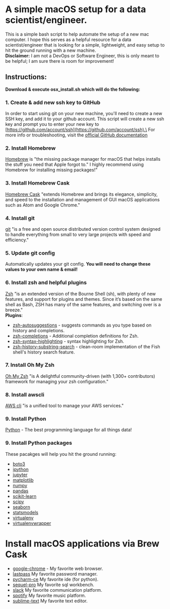 # A simple macOS setup for a data scientist/engineer.
This is a simple bash script to help automate the setup of a new mac computer.
I hope this serves as a helpful resource for a data scientist/engineer that
is looking for a simple, lightweight, and easy setup to hit the ground running
with a new machine.\
**Disclaimer:** I am not a DevOps or Software Engineer, this is only meant to be helpful; I am sure there is room for improvement!

## Instructions:
**Download & execute osx_install.sh which will do the following:**

### 1. Create & add new ssh key to GitHub
In order to start using git on your new machine, you'll need to create a new SSH
key, and add it to your github account. This script will create a new ssh key and prompt
you to enter your new key to [https://github.com/account/ssh](https://github.com/account/ssh).\
For more info or troubleshooting, visit the [official GitHub documentation](https://help.github.com/en/articles/connecting-to-github-with-ssh)

### 2. Install Homebrew
[Homebrew](https://brew.sh/) is "the missing package manager for macOS that helps
installs the stuff you need that Apple forgot to." I highly recommend using Homebrew
for installing missing packages!"

### 3. Install Homebrew Cask
[Homebrew Cask](https://github.com/Homebrew/homebrew-cask) "extends Homebrew and brings its elegance, simplicity, and speed to the installation and management of GUI macOS applications such as Atom and Google Chrome."


### 4. Install git
[git](https://git-scm.com/) "is a free and open source distributed version control system designed to handle everything from small to very large projects with speed and efficiency."


### 5. Update git config
Automatically updates your git config. **You will need to change these values to your own name & email!**


### 6. Install zsh and helpful plugins
[Zsh](https://en.wikipedia.org/wiki/Z_shell) "is an extended version of the Bourne Shell (sh), with plenty of new features, and support for plugins and themes. Since it’s based on the same shell as Bash, ZSH has many of the same features, and switching over is a breeze."\
**Plugins**:
* [zsh-autosuggestions](https://github.com/zsh-users/zsh-autosuggestions) - suggests commands as you type based on history and completions.
* [zsh-completions](https://github.com/zsh-users/zsh-completions) - Additional completion definitions for Zsh.
* [zsh-syntax-highlighting](https://github.com/zsh-users/zsh-syntax-highlighting) - syntax highlighting for Zsh.
* [zsh-history-substring-search](https://github.com/zsh-users/zsh-history-substring-search) - clean-room implementation of the Fish shell's history search feature.

### 7. Install Oh My Zsh
[Oh My Zsh](https://github.com/robbyrussell/oh-my-zsh) "is A delightful community-driven (with 1,300+ contributors) framework for managing your zsh configuration."

### 8. Install awscli
[AWS cli](https://aws.amazon.com/cli/) "is a unified tool to manage your AWS services."

### 9. Install Python
[Python](https://www.python.org/) - The best programming language for all things data!


### 9. Install Python packages
These pacakges will help you hit the ground running:
* [boto3](https://boto3.amazonaws.com/v1/documentation/api/latest/index.html)
* [ipython](https://ipython.org/)
* [jupyter](https://jupyter.org/)
* [matplotlib](https://matplotlib.org/)
* [numpy](https://numpy.org/)
* [pandas](https://pandas.pydata.org/)
* [scikit-learn](https://scikit-learn.org)
* [scipy](https://www.scipy.org/)
* [seaborn](https://seaborn.pydata.org/)
* [statsmodels](https://www.statsmodels.org/stable/index.html)
* [virtualenv](https://virtualenv.pypa.io/en/latest/)
* [virtualenvwrapper](https://virtualenvwrapper.readthedocs.io/en/latest/)


# Install macOS applications via Brew Cask
* [google-chrome](https://www.google.com/chrome/) - My favorite web browser.
* [lastpass](https://www.lastpass.com/hp) My favorite password manager.
* [pycharm-ce](https://www.jetbrains.com/pycharm/) My favorite ide (for python).
* [sequel-pro](https://www.sequelpro.com/) My favorite sql workbench.
* [slack](https://slack.com/) My favorite communication platform.
* [spotify](https://www.spotify.com/us/) My favorite music platform.
* [sublime-text](https://www.sublimetext.com/) My favorite text editor.